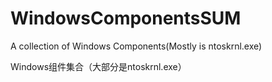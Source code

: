 # WindowsComponentsSUM
A collection of Windows Components(Mostly is ntoskrnl.exe)



Windows组件集合（大部分是ntoskrnl.exe）
